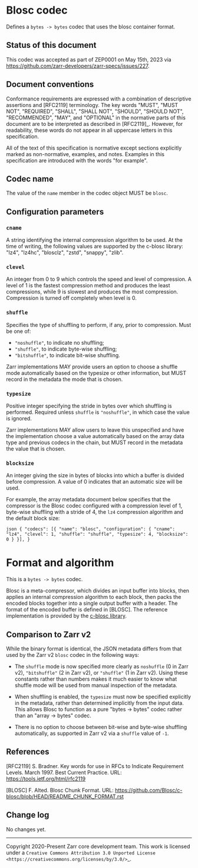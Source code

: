 # Blosc codec

Defines a `bytes -> bytes` codec that uses the blosc container format.


## Status of this document

This codec was accepted as part of ZEP0001 on May 15th, 2023 via https://github.com/zarr-developers/zarr-specs/issues/227.

## Document conventions

Conformance requirements are expressed with a combination of
descriptive assertions and [RFC2119] terminology. The key words
"MUST", "MUST NOT", "REQUIRED", "SHALL", "SHALL NOT", "SHOULD",
"SHOULD NOT", "RECOMMENDED", "MAY", and "OPTIONAL" in the normative
parts of this document are to be interpreted as described in
[RFC2119]_. However, for readability, these words do not appear in all
uppercase letters in this specification.

All of the text of this specification is normative except sections
explicitly marked as non-normative, examples, and notes. Examples in
this specification are introduced with the words "for example".


## Codec name

The value of the `name` member in the codec object MUST be `blosc`.


## Configuration parameters

### `cname`
A string identifying the internal compression algorithm to be
used. At the time of writing, the following values are supported
by the c-blosc library: "lz4", "lz4hc", "blosclz", "zstd",
"snappy", "zlib".
    
### `clevel`
An integer from 0 to 9 which controls the speed and level of
compression. A level of 1 is the fastest compression method and
produces the least compressions, while 9 is slowest and produces
the most compression. Compression is turned off completely when
level is 0.

### `shuffle`
Specifies the type of shuffling to perform, if any, prior to compression.
Must be one of:

- `"noshuffle"`, to indicate no shuffling;
- `"shuffle"`, to indicate byte-wise shuffling;
- `"bitshuffle"`, to indicate bit-wise shuffling.

Zarr implementations MAY provide users an option to choose a shuffle mode
automatically based on the typesize or other information, but MUST record in
the metadata the mode that is chosen.

### `typesize`
Positive integer specifying the stride in bytes over which shuffling is
performed.  Required unless `shuffle` is `"noshuffle"`, in which case the value
is ignored.

Zarr implementations MAY allow users to leave this unspecified and have the
implementation choose a value automatically based on the array data type and
previous codecs in the chain, but MUST record in the metadata the value that
is chosen.

### `blocksize`
An integer giving the size in bytes of blocks into which a
buffer is divided before compression. A value of 0
indicates that an automatic size will be used.

For example, the array metadata document below specifies that the compressor is
the Blosc codec configured with a compression level of 1, byte-wise shuffling
with a stride of 4, the `lz4` compression algorithm and the default block
size:

``json
    {
        "codecs": [{
            "name": "blosc",
            "configuration": {
                "cname": "lz4",
                "clevel": 1,
                "shuffle": "shuffle",
                "typesize": 4,
                "blocksize": 0
            }
        }],
    }
``

# Format and algorithm

This is a `bytes -> bytes` codec.

Blosc is a meta-compressor, which divides an input buffer into blocks,
then applies an internal compression algorithm to each block, then
packs the encoded blocks together into a single output buffer with a
header. The format of the encoded buffer is defined in [BLOSC]. The
reference implementation is provided by the [c-blosc library](https://github.com/Blosc/c-blosc).


## Comparison to Zarr v2

While the binary format is identical, the JSON metadata differs from that used
by the Zarr v2 `blosc` codec in the following ways:

- The `shuffle` mode is now specified more clearly as `noshuffle` (0 in Zarr v2),
  `"bitshuffle"` (2 in Zarr v2), or `"shuffle"` (1 in Zarr v2).  Using these constants
  rather than numbers makes it much easier to know what shuffle mode will be
  used from manual inspection of the metadata.

- When shuffling is enabled, the `typesize` must now be specified explicitly in
  the metadata, rather than determined implicitly from the input data.  This
  allows Blosc to function as a pure "bytes -> bytes" codec rather than an
  "array -> bytes" codec.

- There is no option to choose between bit-wise and byte-wise shuffling
  automatically, as supported in Zarr v2 via a `shuffle` value of `-1`.

## References

[RFC2119] S. Bradner. Key words for use in RFCs to Indicate
   Requirement Levels. March 1997. Best Current Practice. URL:
   https://tools.ietf.org/html/rfc2119

[BLOSC] F. Alted. Blosc Chunk Format. URL:
   https://github.com/Blosc/c-blosc/blob/HEAD/README_CHUNK_FORMAT.rst


## Change log

No changes yet.


--- 

Copyright 2020-Present Zarr core development team. This work
is licensed under a `Creative Commons Attribution 3.0 Unported License
<https://creativecommons.org/licenses/by/3.0/>`_.